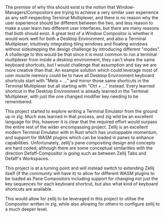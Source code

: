 The premise of why this should exist is the notion that Window-Managers/Compositors are trying to achieve a very similar user experience as any self-respecting Terminal Multiplexer, and there is no reason why the user experience should be different between the two, and less reason to make a user learn two different user interfaces, but there are many reasons that both should exist. A great test of a Window Compositor is whether it would work well for both a Desktop Environment, and also a Terminal Multiplexer, intuitively integrating tiling windows and floating windows without sidestepping the design challenge by introducing different "modes". A challenge to this would be that since it is most common to run a terminal multiplexer from inside a desktop environment, they can't share the same keyboard shortcuts, but I would challenge that assumption and say we are more creative than that. An example solution which could leverage most of user muscle memory could be to have all Desktop Environment keyboard shortcuts start with "Meta + ..." and mirror those same shortcuts in the Terminal Multiplexer but all starting with "Ctrl + ..." instead. Every learned shortcut in the Desktop Environment is already learned in the Terminal Multiplexer, with just the one changed modifier key needing to be remembered.

This project started to explore writing a Terminal Emulator from the ground up in zig. Much was learned in that process, and zig wild be an excellent language for this, however it is clear that the required effort would surpass the entire rest of the wider encompassing project. Zellij is an excellent modern Terminal Emulator with in Rust which has unstoppable momentum, and support for WASM plugins which can be loaded in panes to enhance capabilities. Unfortunately, zellij's pane compositing design and concepts are hard coded, although there are some conceptual similarities with the direction Defaff-Compositor is going such as between Zellij Tabs and Defaff's Workspaces.

This project is at a turning point and will instead switch to extending Zellij itself (if the community will have it) to allow for different WASM plugins to be loaded as Pane Compositors including support for changing not just the key sequences for each keyboard shortcut, but also what kind of keyboard shortcuts are available.

This would allow for zellij to be leveraged in this project to utilise the Compositor written in zig, while also allowing for others to configure zellij to a much deeper level.
